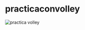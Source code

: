 # practicaconvolley
![practica volley](https://github.com/vmolinam7/practicaconvolley/assets/108313448/d63469ef-73b1-4384-a56c-05430df3b69d)

